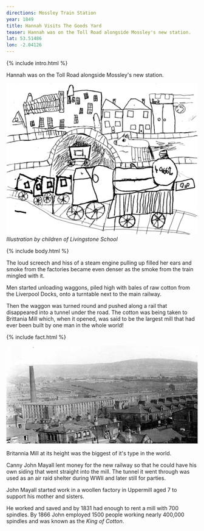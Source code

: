 ```yaml
---
directions: Mossley Train Station
year: 1849
title: Hannah Visits The Goods Yard
teaser: Hannah was on the Toll Road alongside Mossley's new station.
lat: 53.51486
lon: -2.04126
---
```


{% include intro.html %}

Hannah was on the Toll Road alongside Mossley's new station.

![Illustration by children of Livingstone School](/images/stops/horse/Trail_Horse_6.png)
_Illustration by children of Livingstone School_

{% include body.html %}

The loud screech and hiss of a steam engine pulling up filled her ears and smoke from the factories became even denser as the smoke from the train mingled with it.

Men started unloading waggons, piled high with bales of raw cotton from the Liverpool Docks, onto a turntable next to the main railway.

Then the waggon was turned round and pushed along a rail that disappeared into a tunnel under the road. The cotton was being taken to Brittania Mill which, when it opened, was said to be the largest mill that had ever been built by one man in the whole world! 

{% include fact.html %}

![Britannia Mill](/images/stops/horse/Trail_Horse_6b.png)

Britannia Mill at its height was the biggest of it's type in the world.

Canny John Mayall lent money for the new railway so that he could have his own siding that went straight into the mill. The tunnel it went through was used as an air raid shelter during WWII and later still for parties.

John Mayall started work in a woollen factory in Uppermill aged 7 to support his mother and sisters.

He worked and saved and by 1831 had enough to rent a mill with 700 spindles. By 1866 John employed 1500 people working nearly 400,000 spindles and was known as the _King of Cotton_.
